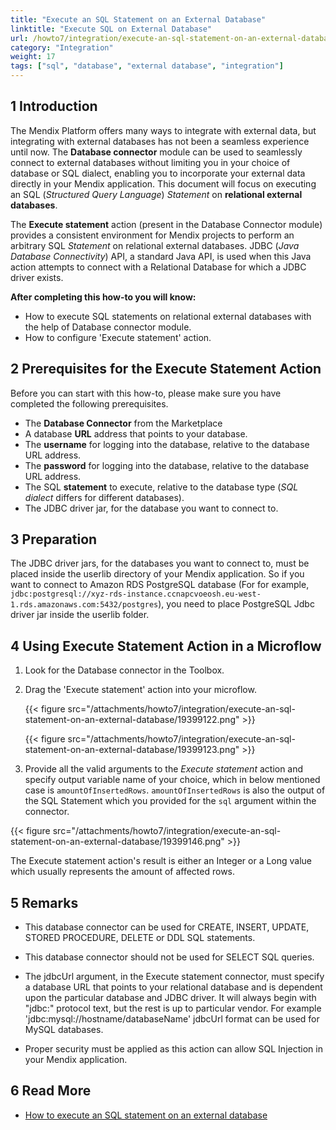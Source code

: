 ```yaml
---
title: "Execute an SQL Statement on an External Database"
linktitle: "Execute SQL on External Database"
url: /howto7/integration/execute-an-sql-statement-on-an-external-database/
category: "Integration"
weight: 17
tags: ["sql", "database", "external database", "integration"]
---
```


## 1 Introduction

The Mendix Platform offers many ways to integrate with external data, but integrating with external databases has not been a seamless experience until now. The **Database connector** module can be used to seamlessly connect to external databases without limiting you in your choice of database or SQL dialect, enabling you to incorporate your external data directly in your Mendix application.
This document will focus on executing an SQL (*Structured Query Language*) *Statement* on **relational external databases**.

The **Execute statement** action (present in the Database Connector module) provides a consistent environment for Mendix projects to perform an arbitrary SQL *Statement* on relational external databases.
JDBC (*Java Database Connectivity*) API, a standard Java API, is used when this Java action attempts to connect with a Relational Database for which a JDBC driver exists.

**After completing this how-to you will know:**

* How to execute SQL statements on relational external databases with the help of Database connector module.
* How to configure 'Execute statement' action.

## 2 Prerequisites for the Execute Statement Action

Before you can start with this how-to, please make sure you have completed the following prerequisites.

* The **Database Connector** from the Marketplace
* A database **URL** address that points to your database.
* The **username** for logging into the database, relative to the database URL address.
* The **password** for logging into the database, relative to the database URL address.
* The SQL **statement** to execute, relative to the database type (*SQL dialect* differs for different databases).
* The JDBC driver jar, for the database you want to connect to.

## 3 Preparation

The JDBC driver jars, for the databases you want to connect to, must be placed inside the userlib directory of your Mendix application. So if you want to connect to Amazon RDS PostgreSQL database (For for example, `jdbc:postgresql://xyz-rds-instance.ccnapcvoeosh.eu-west-1.rds.amazonaws.com:5432/postgres`), you need to place PostgreSQL Jdbc driver jar inside the userlib folder.

## 4 Using Execute Statement Action in a Microflow

1. Look for the Database connector in the Toolbox.
2. Drag the 'Execute statement' action into your microflow.

    {{< figure src="/attachments/howto7/integration/execute-an-sql-statement-on-an-external-database/19399122.png" >}}

    {{< figure src="/attachments/howto7/integration/execute-an-sql-statement-on-an-external-database/19399123.png" >}}

3. Provide all the valid arguments to the *Execute statement* action and specify output variable name of your choice, which in below mentioned case is `amountOfInsertedRows`.
    `amountOfInsertedRows` is also the output of the SQL Statement which you provided for the `sql` argument within the connector.

{{< figure src="/attachments/howto7/integration/execute-an-sql-statement-on-an-external-database/19399146.png" >}}

The Execute statement action's result is either an Integer or a Long value which usually represents the amount of affected rows.

## 5 Remarks

* This database connector can be used for CREATE, INSERT, UPDATE, STORED PROCEDURE, DELETE or DDL SQL statements.
* This database connector should not be used for SELECT SQL queries.
* The jdbcUrl argument, in the Execute statement connector, must specify a database URL that points to your relational database and is dependent upon the particular database and JDBC driver. It will always begin with "jdbc:" protocol text, but the rest is up to particular vendor.
    For example 'jdbc:<a rel="nofollow">mysql://hostname/databaseName'</a> jdbcUrl format can be used for MySQL databases.

* Proper security must be applied as this action can allow SQL Injection in your Mendix application.

## 6 Read More

* [How to execute an SQL statement on an external database](/howto7/integration/execute-an-sql-statement-on-an-external-database/)
